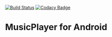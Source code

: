 [![Build Status](https://travis-ci.com/ritikchanna/MusicPlayer.svg?branch=master)](https://travis-ci.com/ritikchanna/MusicPlayer)
[![Codacy Badge](https://api.codacy.com/project/badge/Grade/72f1ddbeb7aa45208fdce708c758ed77)](https://www.codacy.com/manual/ritikchanna/MusicPlayer?utm_source=github.com&amp;utm_medium=referral&amp;utm_content=ritikchanna/MusicPlayer&amp;utm_campaign=Badge_Grade)
# MusicPlayer for Android
